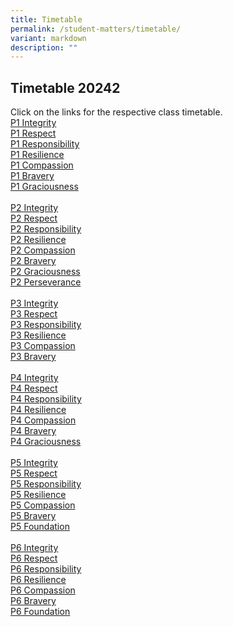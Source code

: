 ```yaml
---
title: Timetable
permalink: /student-matters/timetable/
variant: markdown
description: ""
---
```

Timetable 20242
-----------------------
Click on the links for the respective class timetable.<br>
[P1 Integrity](/files/Timetable/P1_Integrity.pdf)<br>
[P1 Respect](/files/Timetable/P1_Respect.pdf)<br>
[P1 Responsibility](/files/Timetable/P1_Responsibility.pdf)<br>
[P1 Resilience](/files/Timetable/P1_Resilience.pdf)<br>
[P1 Compassion](/files/Timetable/P1_Compassion.pdf)<br>
[P1 Bravery](/files/Timetable/P1_Bravery.pdf)<br>
[P1 Graciousness](/files/Timetable/P1_Graciousness.pdf)<br>
<br>
[P2 Integrity](/files/Timetable/P2_Integrity.pdf)<br>
[P2 Respect](/files/Timetable/P2_Respect.pdf)<br>
[P2 Responsibility](/files/Timetable/P2_Responsibility.pdf)<br>
[P2 Resilience](/files/Timetable/P2_Resilience.pdf)<br>
[P2 Compassion](/files/Timetable/P2_Compassion.pdf)<br>
[P2 Bravery](/files/Timetable/P2_Bravery.pdf)<br>
[P2 Graciousness](/files/Timetable/P2_Graciousness.pdf)<br>
[P2 Perseverance](/files/Timetable/P2_Perseverance.pdf)<br>
<br>
[P3 Integrity](/files/Timetable/P3_Integrity.pdf)<br>
[P3 Respect](/files/Timetable/P3_Respect.pdf)<br>
[P3 Responsibility](/files/Timetable/P3_Responsibility.pdf)<br>
[P3 Resilience](/files/Timetable/P3_Resilience.pdf)<br>
[P3 Compassion](/files/Timetable/P3_Compassion.pdf)<br>
[P3 Bravery](/files/Timetable/P3_Bravery.pdf)<br>
<br>
[P4 Integrity](/files/Timetable/P4_Integrity.pdf)<br>
[P4 Respect](/files/Timetable/P4_Respect.pdf)<br>
[P4 Responsibility](/files/Timetable/P4_Responsibility.pdf)<br>
[P4 Resilience](/files/Timetable/P4_Resilience.pdf)<br>
[P4 Compassion](/files/Timetable/P4_Compassion.pdf)<br>
[P4 Bravery](/files/Timetable/P4_Bravery.pdf)<br>
[P4 Graciousness](/files/Timetable/P4_Graciousness.pdf)<br>
<br>
[P5 Integrity](/files/Timetable/P5_Integrity.pdf)<br>
[P5 Respect](/files/Timetable/P5_Respect.pdf)<br>
[P5 Responsibility](/files/Timetable/P5_Responsibility.pdf)<br>
[P5 Resilience](/files/Timetable/P5_Resilience.pdf)<br>
[P5 Compassion](/files/Timetable/P5_Compassion.pdf)<br>
[P5 Bravery](/files/Timetable/P5_Bravery.pdf)<br>
[P5 Foundation](/files/Timetable/P5_Foundation.pdf)<br>
<br>
[P6 Integrity](/files/Timetable/P6_Integrity.pdf)<br>
[P6 Respect](/files/Timetable/P6_Respect.pdf)<br>
[P6 Responsibility](/files/Timetable/P6_Responsibility.pdf)<br>
[P6 Resilience](/files/Timetable/P6_Resilience.pdf)<br>
[P6 Compassion](/files/Timetable/P6_Compassion.pdf)<br>
[P6 Bravery](/files/Timetable/P6_Bravery.pdf)<br>
[P6 Foundation](/files/Timetable/P6_Foundation.pdf)<br>